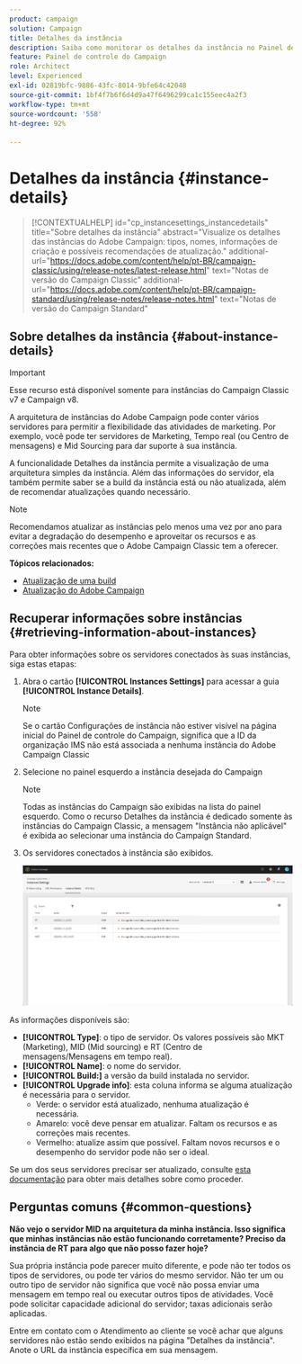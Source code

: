 ```yaml
---
product: campaign
solution: Campaign
title: Detalhes da instância
description: Saiba como monitorar os detalhes da instância no Painel de controle do Campaign
feature: Painel de controle do Campaign
role: Architect
level: Experienced
exl-id: 02819bfc-9886-43fc-8014-9bfe64c42048
source-git-commit: 1bf4f7b6f6d4d9a47f6496299ca1c155eec4a2f3
workflow-type: tm+mt
source-wordcount: '558'
ht-degree: 92%

---
```


# Detalhes da instância {#instance-details}

>[!CONTEXTUALHELP]
>id="cp_instancesettings_instancedetails"
>title="Sobre detalhes da instância"
>abstract="Visualize os detalhes das instâncias do Adobe Campaign: tipos, nomes, informações de criação e possíveis recomendações de atualização."
>additional-url="https://docs.adobe.com/content/help/pt-BR/campaign-classic/using/release-notes/latest-release.html" text="Notas de versão do Campaign Classic"
>additional-url="https://docs.adobe.com/content/help/pt-BR/campaign-standard/using/release-notes/release-notes.html" text="Notas de versão do Campaign Standard"

## Sobre detalhes da instância {#about-instance-details}

>[!IMPORTANT]
>
>Esse recurso está disponível somente para instâncias do Campaign Classic v7 e Campaign v8.

A arquitetura de instâncias do Adobe Campaign pode conter vários servidores para permitir a flexibilidade das atividades de marketing. Por exemplo, você pode ter servidores de Marketing, Tempo real (ou Centro de mensagens) e Mid Sourcing para dar suporte à sua instância.

A funcionalidade Detalhes da instância permite a visualização de uma arquitetura simples da instância. Além das informações do servidor, ela também permite saber se a build da instância está ou não atualizada, além de recomendar atualizações quando necessário.

>[!NOTE]
>
>Recomendamos atualizar as instâncias pelo menos uma vez por ano para evitar a degradação do desempenho e aproveitar os recursos e as correções mais recentes que o Adobe Campaign Classic tem a oferecer.

**Tópicos relacionados:**

* [Atualização de uma build](https://helpx.adobe.com/br/campaign/kb/acc-build-upgrade.html)
* [Atualização do Adobe Campaign](https://docs.campaign.adobe.com/doc/AC/en/PRO_Updating_Adobe_Campaign_Introduction.html)

## Recuperar informações sobre instâncias {#retrieving-information-about-instances}

Para obter informações sobre os servidores conectados às suas instâncias, siga estas etapas:

1. Abra o cartão **[!UICONTROL Instances Settings]** para acessar a guia **[!UICONTROL Instance Details]**.

   >[!NOTE]
   >
   >Se o cartão Configurações de instância não estiver visível na página inicial do Painel de controle do Campaign, significa que a ID da organização IMS não está associada a nenhuma instância do Adobe Campaign Classic

1. Selecione no painel esquerdo a instância desejada do Campaign 

   >[!NOTE]
   >
   >Todas as instâncias do Campaign são exibidas na lista do painel esquerdo. Como o recurso Detalhes da instância é dedicado somente às instâncias do Campaign Classic, a mensagem &quot;Instância não aplicável&quot; é exibida ao selecionar uma instância do Campaign Standard.

1. Os servidores conectados à instância são exibidos.

   ![](assets/instance_details.png)

As informações disponíveis são:

* **[!UICONTROL Type]**: o tipo de servidor. Os valores possíveis são MKT (Marketing), MID (Mid sourcing) e RT (Centro de mensagens/Mensagens em tempo real).
* **[!UICONTROL Name]**: o nome do servidor.
* **[!UICONTROL Build:]** a versão da build instalada no servidor.
* **[!UICONTROL Upgrade info]**: esta coluna informa se alguma atualização é necessária para o servidor.
   * Verde: o servidor está atualizado, nenhuma atualização é necessária.
   * Amarelo: você deve pensar em atualizar. Faltam os recursos e as correções mais recentes.
   * Vermelho: atualize assim que possível. Faltam novos recursos e o desempenho do servidor pode não ser o ideal.

Se um dos seus servidores precisar ser atualizado, consulte [esta documentação](https://docs.campaign.adobe.com/doc/AC/getting_started/EN/buildUpgrade.html) para obter mais detalhes sobre como proceder.

## Perguntas comuns {#common-questions}

**Não vejo o servidor MID na arquitetura da minha instância. Isso significa que minhas instâncias não estão funcionando corretamente? Preciso da instância de RT para algo que não posso fazer hoje?**

Sua própria instância pode parecer muito diferente, e pode não ter todos os tipos de servidores, ou pode ter vários do mesmo servidor. Não ter um ou outro tipo de servidor não significa que você não possa enviar uma mensagem em tempo real ou executar outros tipos de atividades. Você pode solicitar capacidade adicional do servidor; taxas adicionais serão aplicadas.

Entre em contato com o Atendimento ao cliente se você achar que alguns servidores não estão sendo exibidos na página &quot;Detalhes da instância&quot;. Anote o URL da instância específica em sua mensagem.
